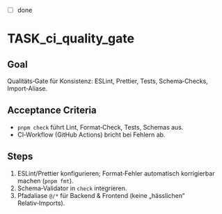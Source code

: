 - [ ] done

# TASK_ci_quality_gate

## Goal

Qualitäts‑Gate für Konsistenz: ESLint, Prettier, Tests, Schema‑Checks, Import‑Aliase.

## Acceptance Criteria

- `pnpm check` führt Lint, Format‑Check, Tests, Schemas aus.
- CI‑Workflow (GitHub Actions) bricht bei Fehlern ab.

## Steps

1. ESLint/Prettier konfigurieren; Format‑Fehler automatisch korrigierbar machen (`pnpm fmt`).
2. Schema‑Validator in `check` integrieren.
3. Pfadaliase `@/*` für Backend & Frontend (keine „hässlichen“ Relativ‑Imports).
